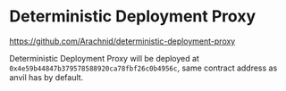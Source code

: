 # Deterministic Deployment Proxy

https://github.com/Arachnid/deterministic-deployment-proxy

Deterministic Deployment Proxy will be deployed at `0x4e59b44847b379578588920ca78fbf26c0b4956c`, same contract address as anvil has by default.
